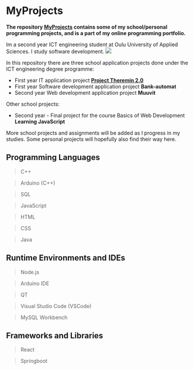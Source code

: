 # MyProjects

**The repository [MyProjects](https://github.com/JuhoHackspace/MyProjects.git) contains some of my school/personal programming projects, and is a part of my online programming portfolio.**

Im a second year ICT engineering student at Oulu University of Applied Sciences. I study software development.
<img src = "https://oamk.fi/wp-content/uploads/2019/05/Toimistokayttoon_Suomeksi-02.png">

In this repository there are three school application projects done under the ICT engineering degree programme:
+ First year IT application project [**Project Theremin 2.0**](https://github.com/JuhoHackspace/MyProjects/tree/main/2023-Q2-Projekti%20Theremin%202.0)
+ First year Software development application project **Bank-automat**
+ Second year Web development application project **Muuvit**

Other school projects:
+ Second year - Final project for the course Basics of Web Development **Learning JavaScript** 

More school projects and assignments will be added as I progress in my studies. Some personal projects will hopefully also find their way here.

## Programming Languages
> C++

> Arduino (C++)

> SQL

> JavaScript

> HTML

> CSS

> Java

## Runtime Environments and IDEs
> Node.js

> Arduino IDE

> QT

> Visual Studio Code (VSCode)

> MySQL Workbench

## Frameworks and Libraries
> React

> Springboot
